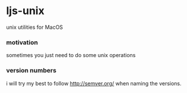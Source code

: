 ljs-unix
========

unix utilities for MacOS

### motivation

sometimes you just need to do some unix operations

### version numbers

i will try my best to follow http://semver.org/ when naming the versions.


